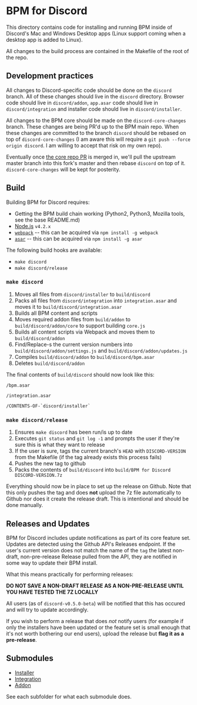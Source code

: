 # BPM for Discord

This directory contains code for installing and running BPM inside of Discord's Mac and Windows Desktop apps (Linux support coming when a desktop app is added to Linux).

All changes to the build process are contained in the Makefile of the root of the repo.

## Development practices

All changes to Discord-specific code should be done on the `discord` branch.  All of these changes should live in the `discord` directory.  Browser code should live in `discord/addon`, `app.asar` code should live in `discord/integration` and installer code should live in `discord/installer`. 

All changes to the BPM core should be made on the `discord-core-changes`  branch.  These changes are being PR'd up to the BPM main repo.  When these changes are committed to the branch `discord` should be rebased on top of `discord-core-changes` (I am aware this will require a `git push --force origin discord`.  I am willing to accept that risk on my own repo).

Eventually once [the core repo PR](https://github.com/Rothera/bpm/pull/12) is merged in, we'll pull the upstream master branch into this fork's master and then rebase `discord` on top of it.  `discord-core-changes` will be kept for posterity.

## Build

Building BPM for Discord requires:
* Getting the BPM build chain working (Python2, Python3, Mozilla tools, see the base README.md)
* [Node.js](https://nodejs.org/en/download/) `v4.2.x`
* [`webpack`](https://www.npmjs.com/package/webpack) -- this can be acquired via `npm install -g webpack`
* [`asar`](https://www.npmjs.com/package/asar) -- this can be acquired via `npm install -g asar`

The following build hooks are available:
* `make discord`
* `make discord/release`

### `make discord`

1. Moves all files from `discord/installer` to `build/discord`
2. Packs all files from `discord/integration` into `integration.asar` and moves it to `build/discord/integration.asar`
3. Builds all BPM content and scripts
4. Moves required addon files from `build/addon` to `build/discord/addon/core` to support building `core.js`
5. Builds all content scripts via Webpack and moves them to `build/discord/addon`
5. Find/Replace-s the current version numbers into `build/discord/addon/settings.js` and `build/discord/addon/updates.js` 
6. Compiles `build/discord/addon` to `build/discord/bpm.asar`
9. Deletes `build/discord/addon`

The final contents of `build/discord` should now look like this:
    
    /bpm.asar
    
    /integration.asar
    
    /CONTENTS-OF-`discord/installer`

### `make discord/release`

1.  Ensures `make discord` has been run/is up to date
2.  Executes `git status` and `git log -1` and prompts the user if they're sure this is what they want to release
3.  If the user is sure, tags the current branch's `HEAD` with `DISCORD-VERSION` from the Makefile (if the tag already exists this process fails)
4.  Pushes the new tag to github
5.  Packs the contents of `build/discord` into `build/BPM for Discord DISCORD-VERSION.7z`

Everything should now be in place to set up the release on Github.  Note that this only pushes the tag and does **not** upload the 7z file automatically to Github nor does it create the release draft.  This is intentional and should be done manually.

## Releases and Updates

BPM for Discord includes update notifications as part of its core feature set.  Updates are detected using the Github API's Releases endpoint.  If the user's current version does not match the name of the `tag` the latest non-draft, non-pre-release Release pulled from the API, they are notified in some way to update their BPM install.

What this means practically for performing releases:

**DO NOT SAVE A NON-DRAFT RELEASE AS A NON-PRE-RELEASE UNTIL YOU HAVE TESTED THE 7Z LOCALLY**

 All users (as of `discord-v0.5.0-beta`) will be notified that this has occured and will try to update accordingly.  

If you wish to perform a release that does _not_ notify users (for example if only the installers have been updated or the feature set is small enough that it's not worth bothering our end users), upload the release but **flag it as a pre-release**.

## Submodules

* <a href="https://github.com/ByzantineFailure/bpm/tree/discord/discord/installer">Installer</a>
* <a href="https://github.com/ByzantineFailure/bpm/tree/discord/discord/integration">Integration</a>
* <a href="https://github.com/ByzantineFailure/bpm/tree/discord/discord/addon">Addon</a>

See each subfolder for what each submodule does.

